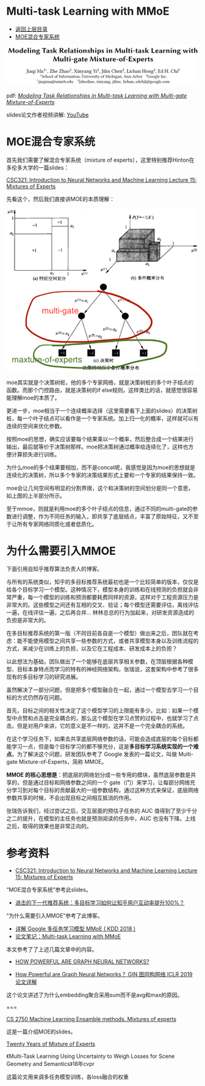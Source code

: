 # Multi-task Learning with MMoE

* [返回上层目录](../google.md)
* [MOE混合专家系统](#MOE混合专家系统)



![paper](pic/paper.png)



pdf: [*Modeling Task Relationships in Multi-task Learning with Multi-gate Mixture-of-Experts*](https://dl.acm.org/doi/pdf/10.1145/3219819.3220007)

slides论文作者视频讲解: [YouTube](https://www.youtube.com/watch?time_continue=3&v=Dweg47Tswxw&feature=emb_logo)



# MOE混合专家系统

首先我们需要了解混合专家系统（mixture of experts），这里特别推荐Hinton在多伦多大学的一篇slides：

[CSC321: Introduction to Neural Networks and Machine Learning Lecture 15: Mixtures of Experts ](https://www.cs.toronto.edu/~hinton/csc321/notes/lec15.pdf)

先看这个，然后我们直接讲MOE的本质理解：

![moe-vs-decision-tree](pic/moe-vs-decision-tree.png)



moe其实就是个决策树桩，他的多个专家网络，就是决策树桩的多个叶子结点的函数。而那个门控路由，就是决策树的if else规则。这样类比的话，就感觉很容易能理解moe的本质了。

更进一步，moe相当于一个连续概率选择（这里需要看下上面的slides）的决策树桩，每一个叶子结点可以看作是一个专家系统。加上归一化的概率，这样就可以有连续的空间来优化参数。

按照moe的思想，确实应该要每个结果乘以一个概率，然后整合成一个结果进行输出，最后就等价于决策树那样。moe把决策树通过概率给连续化了，这样也方便计算损失进行训练。

为什么moe的多个结果要相加，而不是concat呢，我感觉是因为moe的思想就是连续化的决策树，所以多个专家的决策结果形式上要和一个专家的结果保持一致。

moe会让几何空间有明显的分割界限，这个和决策树的空间划分是同一个意思，如上图的上半部分所示。

至于mmoe，则就是利用moe的多个叶子结点的信息，通过不同的multi-gate的参数进行调整，作为不同任务的输入，即共享了底层结点，丰富了原始特征，又不至于让所有专家网络同质化或者低质化。

# 为什么需要引入MMOE

下面引用自知乎推荐算法负责人的博客。

与所有的系统类似，知乎的多目标推荐系统最初也是一个比较简单的版本，仅仅是给各个目标学习一个模型。这种情况下，模型本身的训练和在线预测的负担就会非常严重，每一个模型的训练和预测都要耗费同样的资源，这样对于工程资源压力是非常大的。这些模型之间还有互相的交叉、验证；每个模型还需要评估，离线评估一遍，在线评估一遍，之后再合并… 林林总总的行为加起来，对研发资源造成的负担是非常大的。

在多目标推荐系统的第一版（不同目前各自是一个模型）做出来之后，团队就在考虑：能不能使用模型之间共享一些参数的方式，或者共享模型本身以及训练流程的方式，来减少在训练上的负担，以及它在工程成本、研发成本上的负担？

以此想法为基础，团队做出了一个能够在底层共享相关参数，在顶层根据各种模型、目标本身特点而学习的特有的神经网络架构，张瑞说，这套架构中参考了很多现有的多目标学习的研究进展。

虽然解决了一部分问题，但是把多个模型融合在一起，通过一个模型去学习一个目标的方式仍然存在问题。

首先，目标之间的相关性决定了这个模型学习的上限能有多少。比如：如果一个模型中点赞和点击是完全耦合的，那么这个模型在学习点赞的过程中，也就学习了点击。但是对用户来讲，它的意义是不一样的，这并不是一个完全耦合的系统。

在这个学习任务下，如果去共享底层网络参数的话，可能会造成底层的每个目标都能学习一点，但是每个目标学习的都不够充分，这是**多目标学习系统实现的一个难点**。为了解决这个问题，研发团队参考了 Google 发表的一篇论文，叫做 Multi-gate Mixture-of-Experts，简称 MMOE。

**MMOE 的核心思想是**：把底层的网络划分成一些专用的模块，虽然底层参数是共享的，但是通过目标和网络参数之间的一个 gate（门）来学习，让每部分网络充分学习到对每个目标的贡献最大的一组参数结构，通过这种方式来保证，底层网络参数共享的时候，不会出现目标之间相互抵消的作用。

张瑞告诉我们，经过尝试之后，交互层面的预估子任务的 AUC 值得到了至少千分之二的提升，在模型的主任务也就是预测阅读的任务中，AUC 也没有下降。上线之后，取得的效果也是非常正向的。



# 参考资料

* [CSC321: Introduction to Neural Networks and Machine Learning Lecture 15: Mixtures of Experts ](https://www.cs.toronto.edu/~hinton/csc321/notes/lec15.pdf)

“MOE混合专家系统”参考此slides。

* [进击的下一代推荐系统：多目标学习如何让知乎用户互动率提升100%？](https://blog.csdn.net/cpongo4/article/details/89030299?utm_medium=distribute.pc_relevant.none-task-blog-baidulandingword-6&spm=1001.2101.3001.4242)

“为什么需要引入MMOE”参考了此博客。

* [详解 Google 多任务学习模型 MMoE ( KDD 2018 )](https://www.infoq.cn/article/ShMttzIuB4idK*TsBE15)
* [论文笔记：Multi-task Learning with MMoE](https://zhuanlan.zhihu.com/p/55161704)

本文参考了了上述几篇文章中的内容。

* [HOW POWERFUL ARE GRAPH NEURAL NETWORKS?](https://arxiv.org/pdf/1810.00826v3.pdf)

* [How Powerful are Graph Neural Networks？ GIN 图同构网络 ICLR 2019 论文详解](https://blog.csdn.net/yyl424525/article/details/102841352)

这个论文讲述了为什么embedding聚合采用sum而不是avg和max的原因。

===

[CS 2750 Machine Learning Ensamble methods. Mixtures of experts](https://people.cs.pitt.edu/~milos/courses/cs2750-Spring04/lectures/class22.pdf)

这是一篇介绍MOE的slides。

[Twenty Years of Mixture of Experts](http://www.ee.hacettepe.edu.tr/~eyuksel/Publications/2012_TwentyYearsofMixtureofExperts.pdf)

《Multi-Task Learning Using Uncertainty to Weigh Losses for Scene Geometry and Semantics》18年cvpr

这篇论文用来调多任务模型训练，各loss融合的权重